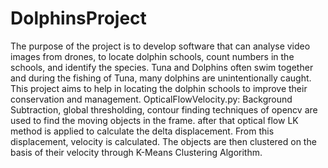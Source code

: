 # DolphinsProject
The purpose of the project is to develop software that can analyse video images from drones, to locate dolphin schools, count numbers in the schools, and identify the species. Tuna and Dolphins often swim together and during the fishing of Tuna, many dolphins are unintentionally caught. This project aims to help in locating the dolphin schools to improve their conservation and management.
OpticalFlowVelocity.py:
Background Subtraction, global thresholding, contour finding techniques of opencv are used to find the moving objects in the frame. after that 
optical flow LK method is applied to calculate the delta displacement. From this displacement, velocity is calculated. The objects are then clustered on the basis of their velocity through K-Means Clustering Algorithm.
